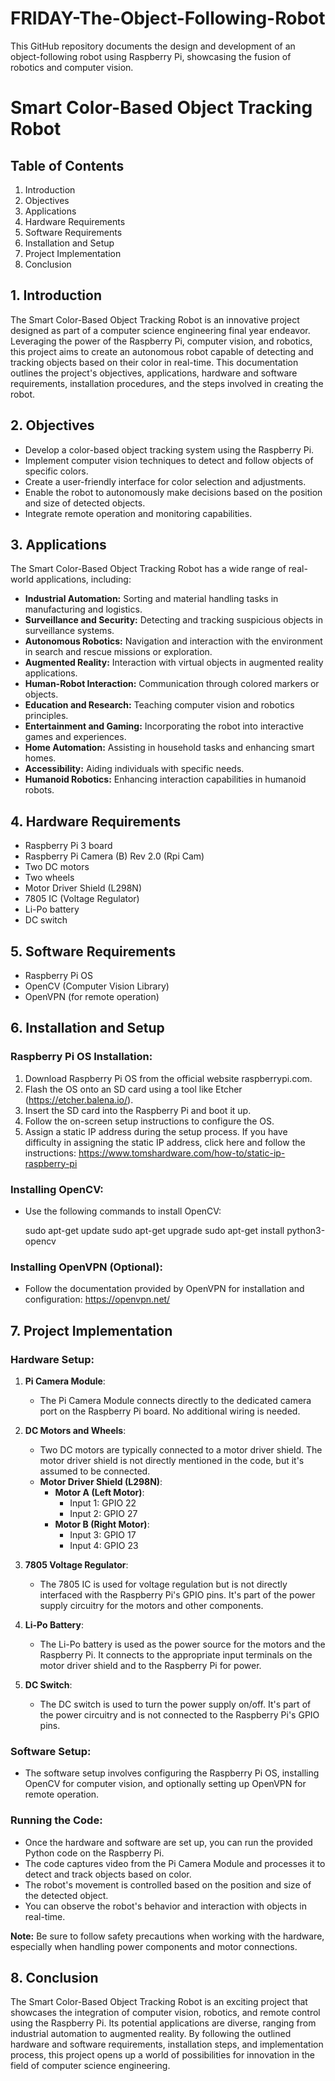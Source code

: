 # FRIDAY-The-Object-Following-Robot
This GitHub repository documents the design and development of an object-following robot using Raspberry Pi, showcasing the fusion of robotics and computer vision.

# Smart Color-Based Object Tracking Robot

## Table of Contents
1. Introduction
2. Objectives
3. Applications
4. Hardware Requirements
5. Software Requirements
6. Installation and Setup
7. Project Implementation
8. Conclusion

## 1. Introduction

The Smart Color-Based Object Tracking Robot is an innovative project designed as part of a computer science engineering final year endeavor. Leveraging the power of the Raspberry Pi, computer vision, and robotics, this project aims to create an autonomous robot capable of detecting and tracking objects based on their color in real-time. This documentation outlines the project's objectives, applications, hardware and software requirements, installation procedures, and the steps involved in creating the robot.

## 2. Objectives

- Develop a color-based object tracking system using the Raspberry Pi.
- Implement computer vision techniques to detect and follow objects of specific colors.
- Create a user-friendly interface for color selection and adjustments.
- Enable the robot to autonomously make decisions based on the position and size of detected objects.
- Integrate remote operation and monitoring capabilities.

## 3. Applications

The Smart Color-Based Object Tracking Robot has a wide range of real-world applications, including:
- **Industrial Automation:** Sorting and material handling tasks in manufacturing and logistics.
- **Surveillance and Security:** Detecting and tracking suspicious objects in surveillance systems.
- **Autonomous Robotics:** Navigation and interaction with the environment in search and rescue missions or exploration.
- **Augmented Reality:** Interaction with virtual objects in augmented reality applications.
- **Human-Robot Interaction:** Communication through colored markers or objects.
- **Education and Research:** Teaching computer vision and robotics principles.
- **Entertainment and Gaming:** Incorporating the robot into interactive games and experiences.
- **Home Automation:** Assisting in household tasks and enhancing smart homes.
- **Accessibility:** Aiding individuals with specific needs.
- **Humanoid Robotics:** Enhancing interaction capabilities in humanoid robots.

## 4. Hardware Requirements

- Raspberry Pi 3 board 
- Raspberry Pi Camera (B) Rev 2.0 (Rpi Cam)
- Two DC motors
- Two wheels
- Motor Driver Shield (L298N)
- 7805 IC (Voltage Regulator)
- Li-Po battery
- DC switch

## 5. Software Requirements

- Raspberry Pi OS
- OpenCV (Computer Vision Library)
- OpenVPN (for remote operation)

## 6. Installation and Setup

### Raspberry Pi OS Installation:
1. Download Raspberry Pi OS from the official website raspberrypi.com.
2. Flash the OS onto an SD card using a tool like Etcher (https://etcher.balena.io/).
3. Insert the SD card into the Raspberry Pi and boot it up.
4. Follow the on-screen setup instructions to configure the OS.
5. Assign a static IP address during the setup process. If you have difficulty in assigning the static IP address, click here and follow the instructions: https://www.tomshardware.com/how-to/static-ip-raspberry-pi

### Installing OpenCV:
- Use the following commands to install OpenCV:
  
  sudo apt-get update
  sudo apt-get upgrade
  sudo apt-get install python3-opencv
  

### Installing OpenVPN (Optional):
- Follow the documentation provided by OpenVPN for installation and configuration: https://openvpn.net/

## 7. Project Implementation

### Hardware Setup:

1. **Pi Camera Module**:
   - The Pi Camera Module connects directly to the dedicated camera port on the Raspberry Pi board. No additional wiring is needed.

2. **DC Motors and Wheels**:
   - Two DC motors are typically connected to a motor driver shield. The motor driver shield is not directly mentioned in the code, but it's assumed to be connected.
   - **Motor Driver Shield (L298N)**:
     - **Motor A (Left Motor)**:
       - Input 1: GPIO 22
       - Input 2: GPIO 27
     - **Motor B (Right Motor)**:
       - Input 3: GPIO 17
       - Input 4: GPIO 23

3. **7805 Voltage Regulator**:
   - The 7805 IC is used for voltage regulation but is not directly interfaced with the Raspberry Pi's GPIO pins. It's part of the power supply circuitry for the motors and other components.

4. **Li-Po Battery**:
   - The Li-Po battery is used as the power source for the motors and the Raspberry Pi. It connects to the appropriate input terminals on the motor driver shield and to the Raspberry Pi for power.

5. **DC Switch**:
   - The DC switch is used to turn the power supply on/off. It's part of the power circuitry and is not connected to the Raspberry Pi's GPIO pins.

### Software Setup:

- The software setup involves configuring the Raspberry Pi OS, installing OpenCV for computer vision, and optionally setting up OpenVPN for remote operation. 

### Running the Code:

- Once the hardware and software are set up, you can run the provided Python code on the Raspberry Pi.
- The code captures video from the Pi Camera Module and processes it to detect and track objects based on color.
- The robot's movement is controlled based on the position and size of the detected object.
- You can observe the robot's behavior and interaction with objects in real-time.

**Note:** Be sure to follow safety precautions when working with the hardware, especially when handling power components and motor connections.

## 8. Conclusion

The Smart Color-Based Object Tracking Robot is an exciting project that showcases the integration of computer vision, robotics, and remote control using the Raspberry Pi. Its potential applications are diverse, ranging from industrial automation to augmented reality. By following the outlined hardware and software requirements, installation steps, and implementation process, this project opens up a world of possibilities for innovation in the field of computer science engineering.
